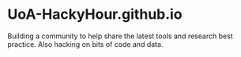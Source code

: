 # UoA-HackyHour.github.io
Building a community to help share the latest tools and research best practice. Also hacking on bits of code and data.
